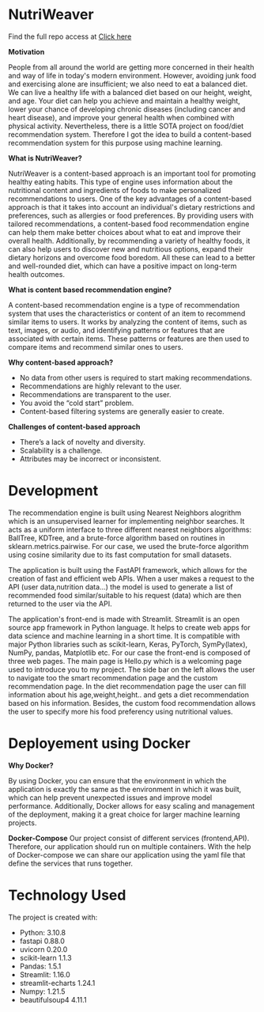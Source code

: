 # NutriWeaver

Find the full repo access at [Click here](https://drive.google.com/drive/folders/1gBTeLLuSCv9IAk8UQorsGG1i9hQNKUk_?usp=sharing)

**Motivation**

People from all around the world are getting more concerned in their health and way of life in today's modern environment. However, avoiding junk food and exercising alone are insufficient; we also need to eat a balanced diet. We can live a healthy life with a balanced diet based on our height, weight, and age. Your diet can help you achieve and maintain a healthy weight, lower your chance of developing chronic diseases (including cancer and heart disease), and improve your general health when combined with physical activity. Nevertheless, there is a little SOTA project on food/diet recommendation system. Therefore I got the idea to build a content-based recommendation system for this purpose using machine learning.

**What is NutriWeaver?**

NutriWeaver is a content-based approach is an important tool for promoting healthy eating habits. This type of engine uses information about the nutritional content and ingredients of foods to make personalized recommendations to users. One of the key advantages of a content-based approach is that it takes into account an individual's dietary restrictions and preferences, such as allergies or food preferences. By providing users with tailored recommendations, a content-based food recommendation engine can help them make better choices about what to eat and improve their overall health. Additionally, by recommending a variety of healthy foods, it can also help users to discover new and nutritious options, expand their dietary horizons and overcome food boredom. All these can lead to a better and well-rounded diet, which can have a positive impact on long-term health outcomes.

**What is content based recommendation engine?**

A content-based recommendation engine is a type of recommendation system that uses the characteristics or content of an item to recommend similar items to users. It works by analyzing the content of items, such as text, images, or audio, and identifying patterns or features that are associated with certain items. These patterns or features are then used to compare items and recommend similar ones to users.

**Why content-based approach?**

- No data from other users is required to start making recommendations.
- Recommendations are highly relevant to the user.
- Recommendations are transparent to the user.
- You avoid the “cold start” problem.
- Content-based filtering systems are generally easier to create.

**Challenges of content-based approach**

- There’s a lack of novelty and diversity.
- Scalability is a challenge.
- Attributes may be incorrect or inconsistent.

# Development

The recommendation engine is built using Nearest Neighbors alogrithm which is an unsupervised learner for implementing neighbor searches. It acts as a uniform interface to three different nearest neighbors algorithms: BallTree, KDTree, and a brute-force algorithm based on routines in sklearn.metrics.pairwise. For our case, we used the brute-force algorithm using cosine similarity due to its fast computation for small datasets.

The application is built using the FastAPI framework, which allows for the creation of fast and efficient web APIs. When a user makes a request to the API (user data,nutrition data...) the model is used to generate a list of recommended food similar/suitable to his request (data) which are then returned to the user via the API.

The application's front-end is made with Streamlit. Streamlit is an open source app framework in Python language. It helps to create web apps for data science and machine learning in a short time. It is compatible with major Python libraries such as scikit-learn, Keras, PyTorch, SymPy(latex), NumPy, pandas, Matplotlib etc. For our case the front-end is composed of three web pages. The main page is Hello.py which is a welcoming page used to introduce you to my project. The side bar on the left allows the user to navigate too the smart recommendation page and the custom recommendation page. In the diet recommendation page the user can fill information about his age,weight,height.. and gets a diet recommendation based on his information. Besides, the custom food recommendation allows the user to specify more his food preferency using nutritional values.

# Deployement using Docker

**Why Docker?**

By using Docker, you can ensure that the environment in which the application is exactly the same as the environment in which it was built, which can help prevent unexpected issues and improve model performance. Additionally, Docker allows for easy scaling and management of the deployment, making it a great choice for larger machine learning projects.

**Docker-Compose**
Our project consist of different services (frontend,API). Therefore, our application should run on multiple containers. With the help of Docker-compose we can share our application using the yaml file that define the services that runs together.

# Technology Used

The project is created with:

- Python: 3.10.8
- fastapi 0.88.0
- uvicorn 0.20.0
- scikit-learn 1.1.3
- Pandas: 1.5.1
- Streamlit: 1.16.0
- streamlit-echarts 1.24.1
- Numpy: 1.21.5
- beautifulsoup4 4.11.1

